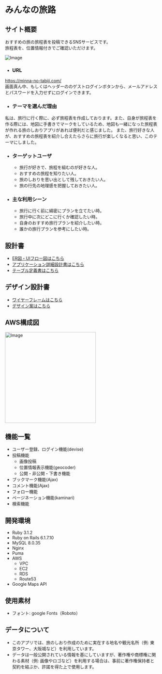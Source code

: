 # みんなの旅路

## サイト概要
おすすめの旅の旅程表を投稿できるSNSサービスです。<br>
旅程表を、位置情報付きでご確認いただけます。

![Image](https://github.com/user-attachments/assets/f30ae373-72b9-4191-8586-890e45eeea99)


- ### URL
https://minna-no-tabiji.com/ <br>
画面真ん中、もしくはヘッダーののゲストログインボタンから、メールアドレスとパスワードを入力せずにログインできます。

- ### テーマを選んだ理由

私は、旅行に行く際に、必ず旅程表を作成しております。また、自身が旅程表を作る際には、地図に手書きでマークをしているため、地図も一緒になった旅程表が作れる旅のしおりアプリがあれば便利だと感じました。
また、旅行好きな人が、おすすめの旅程表を紹介し合えたらさらに旅行が楽しくなると思い、このテーマにしました。

- ### ターゲットユーザ

  - 旅行が好きで、旅程を組むのが好きな人。
  - おすすめの旅程を知りたい人。
  - 旅のしおりを思い出として残しておきたい人。
  - 旅の行先の地理感を把握しておきたい人。

- ### 主な利用シーン

  - 旅行に行く前に綿密にプランを立てたい時。
  - 旅行中に次にどこに行くか確認したい時。
  - 自身のおすすめ旅行プランを紹介したい時。
  - 誰かの旅行プランを参考にしたい時。

## 設計書
- [ER図・UIフロー図はこちら](https://app.diagrams.net/#G1-YS-6yFkuxo5he79xrudsHJI9GZVH0rU#%7B%22pageId%22%3A%22-yT91W0jGG4PveUTrms9%22%7D)
- [アプリケーション詳細設計書はこちら](https://docs.google.com/spreadsheets/d/17Q9Fz1kNpNv5muBtrOj0HQ6NsExVsC66fTzZZlE0Vao/edit?gid=549108681#gid=549108681)
- [テーブル定義書はこちら](https://docs.google.com/spreadsheets/d/1ccuTQBmAbBUtC1A0iU8rwdNNuAHLwu6gyJ1eA8egO_U/edit?gid=1185360574#gid=1185360574)

## デザイン設計書
- [ワイヤーフレームはこちら](https://drive.google.com/drive/u/0/folders/1kxbK5zYJV_fjiNzLyECHX6o2nWog18-H)
- [デザイン案はこちら](https://drive.google.com/drive/u/0/folders/1kxbK5zYJV_fjiNzLyECHX6o2nWog18-H)

## AWS構成図
<img src="https://github.com/user-attachments/assets/d7d7ccbc-0cbe-4f8c-bccf-c9d1bd263dfc" alt="Image" width="300">

## 機能一覧
- ユーザー登録、ログイン機能(devise)
- 投稿機能
  - 画像投稿
  - 位置情報表示機能(geocoder)
  - 公開・非公開・下書き機能
- ブックマーク機能(Ajax)
- コメント機能(Ajax)
- フォロー機能
- ページネーション機能(kaminari)
- 検索機能

## 開発環境
- Ruby 3.1.2
- Ruby on Rails 6.1.7.10
- MySQL 8.0.35
- Nginx
- Puma
- AWS
  - VPC
  - EC2
  - RDS
  - Route53
- Google Maps API

## 使用素材
- フォント: google Fonts（Roboto）

## データについて
- このアプリでは、旅のしおり作成のために実在する地名や観光名所（例: 東京タワー、大阪城など）を利用しています。
- データは一般公開されている情報を基にしていますが、著作権や商標権に関わる素材（例: 画像やロゴなど）を利用する場合は、事前に著作権保持者と契約を結ぶか、許諾を得た上で使用します。
